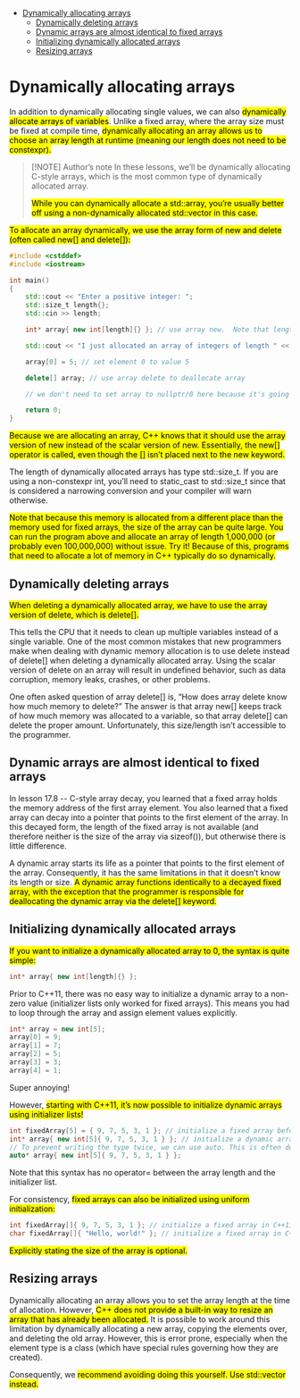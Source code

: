 - [Dynamically allocating arrays](#dynamically-allocating-arrays)
  - [Dynamically deleting arrays](#dynamically-deleting-arrays)
  - [Dynamic arrays are almost identical to fixed arrays](#dynamic-arrays-are-almost-identical-to-fixed-arrays)
  - [Initializing dynamically allocated arrays](#initializing-dynamically-allocated-arrays)
  - [Resizing arrays](#resizing-arrays)


# Dynamically allocating arrays


In addition to dynamically allocating single values, we can also <mark>dynamically allocate arrays of variables</mark>. Unlike a fixed array, where the array size must be fixed at compile time, <mark>dynamically allocating an array allows us to choose an array length at runtime (meaning our length does not need to be constexpr).</mark>

>[!NOTE] Author’s note
>In these lessons, we’ll be dynamically allocating C-style arrays, which is the most common type of dynamically allocated array.
>
><mark>While you can dynamically allocate a std::array, you’re usually better off using a non-dynamically allocated std::vector in this case.</mark>

<mark>To allocate an array dynamically, we use the array form of new and delete (often called new\[] and delete\[]):</mark>

```cpp
#include <cstddef>
#include <iostream>

int main()
{
    std::cout << "Enter a positive integer: ";
    std::size_t length{};
    std::cin >> length;

    int* array{ new int[length]{} }; // use array new.  Note that length does not need to be constant!

    std::cout << "I just allocated an array of integers of length " << length << '\n';

    array[0] = 5; // set element 0 to value 5

    delete[] array; // use array delete to deallocate array

    // we don't need to set array to nullptr/0 here because it's going out of scope immediately after this anyway

    return 0;
}
```

<mark>Because we are allocating an array, C++ knows that it should use the array version of new instead of the scalar version of new. Essentially, the new\[] operator is called, even though the \[] isn’t placed next to the new keyword.</mark>

The length of dynamically allocated arrays has type std::size_t. If you are using a non-constexpr int, you’ll need to static_cast to std::size_t since that is considered a narrowing conversion and your compiler will warn otherwise.

<mark>Note that because this memory is allocated from a different place than the memory used for fixed arrays, the size of the array can be quite large. You can run the program above and allocate an array of length 1,000,000 (or probably even 100,000,000) without issue. Try it! Because of this, programs that need to allocate a lot of memory in C++ typically do so dynamically.


## Dynamically deleting arrays
<mark>When deleting a dynamically allocated array, we have to use the array version of delete, which is delete\[].</mark>

This tells the CPU that it needs to clean up multiple variables instead of a single variable. One of the most common mistakes that new programmers make when dealing with dynamic memory allocation is to use delete instead of delete\[] when deleting a dynamically allocated array. Using the scalar version of delete on an array will result in undefined behavior, such as data corruption, memory leaks, crashes, or other problems.

One often asked question of array delete\[] is, “How does array delete know how much memory to delete?” The answer is that array new\[] keeps track of how much memory was allocated to a variable, so that array delete\[] can delete the proper amount. Unfortunately, this size/length isn’t accessible to the programmer.

## Dynamic arrays are almost identical to fixed arrays

In lesson 17.8 -- C-style array decay, you learned that a fixed array holds the memory address of the first array element. You also learned that a fixed array can decay into a pointer that points to the first element of the array. In this decayed form, the length of the fixed array is not available (and therefore neither is the size of the array via sizeof()), but otherwise there is little difference.


A dynamic array starts its life as a pointer that points to the first element of the array. Consequently, it has the same limitations in that it doesn’t know its length or size. <mark>A dynamic array functions identically to a decayed fixed array, with the exception that the programmer is responsible for deallocating the dynamic array via the delete\[] keyword.</mark>

## Initializing dynamically allocated arrays
<mark>If you want to initialize a dynamically allocated array to 0, the syntax is quite simple:</mark>

```cpp
int* array{ new int[length]{} };
```

Prior to C++11, there was no easy way to initialize a dynamic array to a non-zero value (initializer lists only worked for fixed arrays). This means you had to loop through the array and assign element values explicitly.

```cpp
int* array = new int[5];
array[0] = 9;
array[1] = 7;
array[2] = 5;
array[3] = 3;
array[4] = 1;
```

Super annoying!

However, <mark>starting with C++11, it’s now possible to initialize dynamic arrays using initializer lists!</mark>

```cpp
int fixedArray[5] = { 9, 7, 5, 3, 1 }; // initialize a fixed array before C++11
int* array{ new int[5]{ 9, 7, 5, 3, 1 } }; // initialize a dynamic array since C++11
// To prevent writing the type twice, we can use auto. This is often done for types with long names.
auto* array{ new int[5]{ 9, 7, 5, 3, 1 } };
```

Note that this syntax has no operator= between the array length and the initializer list.

For consistency, <mark>fixed arrays can also be initialized using uniform initialization:</mark>

```cpp
int fixedArray[]{ 9, 7, 5, 3, 1 }; // initialize a fixed array in C++11
char fixedArray[]{ "Hello, world!" }; // initialize a fixed array in C++11
```

<mark>Explicitly stating the size of the array is optional.</mark>

## Resizing arrays

Dynamically allocating an array allows you to set the array length at the time of allocation. However, <mark>C++ does not provide a built-in way to resize an array that has already been allocated.</mark> It is possible to work around this limitation by dynamically allocating a new array, copying the elements over, and deleting the old array. However, this is error prone, especially when the element type is a class (which have special rules governing how they are created).

Consequently, we <mark>recommend avoiding doing this yourself. Use std::vector instead.</mark>
